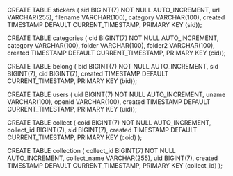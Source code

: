 CREATE TABLE stickers (
    sid BIGINT(7) NOT NULL AUTO_INCREMENT, 
    url VARCHAR(255),
    filename VARCHAR(100),
    category VARCHAR(100),
    created TIMESTAMP DEFAULT CURRENT_TIMESTAMP, 
    PRIMARY KEY (sid));

CREATE TABLE categories (
    cid BIGINT(7) NOT NULL AUTO_INCREMENT,
    category VARCHAR(100),
    folder VARCHAR(100),
    folder2 VARCHAR(100),
    created TIMESTAMP DEFAULT CURRENT_TIMESTAMP, 
    PRIMARY KEY (cid));

CREATE TABLE belong (
    bid BIGINT(7) NOT NULL AUTO_INCREMENT,
    sid BIGINT(7),
    cid BIGINT(7),
    created TIMESTAMP DEFAULT CURRENT_TIMESTAMP, 
    PRIMARY KEY (bid));

CREATE TABLE users (
    uid BIGINT(7) NOT NULL AUTO_INCREMENT,
    uname VARCHAR(100),
    openid VARCHAR(100),
    created TIMESTAMP DEFAULT CURRENT_TIMESTAMP, 
    PRIMARY KEY (uid));


CREATE TABLE collect
 (
    coid BIGINT(7) NOT NULL AUTO_INCREMENT,
    collect_id BIGINT(7),
    sid BIGINT(7),
    created TIMESTAMP DEFAULT CURRENT_TIMESTAMP,
    PRIMARY KEY (coid)
 );

CREATE TABLE collection
 (
    collect_id BIGINT(7) NOT NULL AUTO_INCREMENT,
    collect_name VARCHAR(255),
    uid BIGINT(7),
    created TIMESTAMP DEFAULT CURRENT_TIMESTAMP,
    PRIMARY KEY (collect_id)
 );